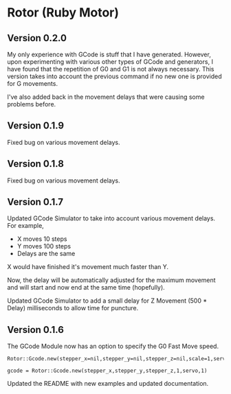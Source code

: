 Rotor (Ruby Motor)
==================

Version 0.2.0
-------------

My only experience with GCode is stuff that I have generated. However, upon experimenting with
various other types of GCode and generators, I have found that the repetition of G0 and G1 is not
always necessary. This version takes into account the previous command if no new one is provided for
G movements.

I've also added back in the movement delays that were causing some problems before.

Version 0.1.9
-------------

Fixed bug on various movement delays.

Version 0.1.8
-------------

Fixed bug on various movement delays.

Version 0.1.7
-------------

Updated GCode Simulator to take into account various movement delays. For example, 

- X moves 10 steps
- Y moves 100 steps
- Delays are the same

X would have finished it's movement much faster than Y.

Now, the delay will be automatically adjusted for the maximum movement and will start
and now end at the same time (hopefully).

Updated GCode Simulator to add a small delay for Z Movement (500 * Delay) milliseconds to allow time for puncture.

Version 0.1.6
-------------

The GCode Module now has an option to specify the G0 Fast Move speed. 

    Rotor::Gcode.new(stepper_x=nil,stepper_y=nil,stepper_z=nil,scale=1,servo=nil,fast_move=1)

    gcode = Rotor::Gcode.new(stepper_x,stepper_y,stepper_z,1,servo,1)

Updated the README with new examples and updated documentation.